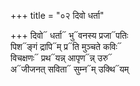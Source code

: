 +++
title = "०२ दिवो धर्ता"

+++
दिवो᳓ धर्ता᳓ भु᳓वनस्य प्रजा᳓पतिः  
पिश᳓ङ्गं द्रापि᳓म् प्र᳓ति मुञ्चते कविः᳓  
विचक्षणः᳓ प्रथ᳓यन्न् आपृण᳓न्न् उरु᳓  
अ᳓जीजनत् सविता᳓ सुम्न᳓म् उक्थि᳓यम्